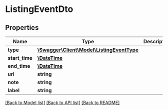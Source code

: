 # ListingEventDto

## Properties
Name | Type | Description | Notes
------------ | ------------- | ------------- | -------------
**type** | [**\Swagger\Client\Model\ListingEventType**](ListingEventType.md) |  | 
**start_time** | [**\DateTime**](\DateTime.md) |  | [optional] 
**end_time** | [**\DateTime**](\DateTime.md) |  | [optional] 
**url** | **string** |  | [optional] 
**note** | **string** |  | [optional] 
**label** | **string** |  | [optional] 

[[Back to Model list]](../../README.md#documentation-for-models) [[Back to API list]](../../README.md#documentation-for-api-endpoints) [[Back to README]](../../README.md)

